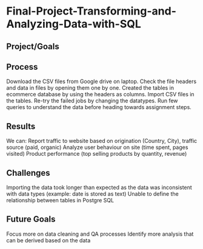 # Final-Project-Transforming-and-Analyzing-Data-with-SQL

## Project/Goals


## Process
  Download the CSV files from Google drive on laptop. 
  Check the file headers and data in files by opening them one by one. 
  Created the tables in ecommerce database by using the headers as columns. 
  Import CSV files in the tables.
  Re-try the failed jobs by changing the datatypes.
  Run few queries to understand the data before heading towards assignment steps.


## Results
We can:
Report traffic to website based on origination (Country, City), traffic source (paid, organic)
Analyze user behaviour on site (time spent, pages visited)
Product performance (top selling products by quantity, revenue)

## Challenges 
Importing the data took longer than expected as the data was inconsistent with data types (example: date is stored as text)
Unable to define the relationship between tables in Postgre SQL

## Future Goals
Focus more on data cleaning and QA processes
Identify more analysis that can be derived based on the data
